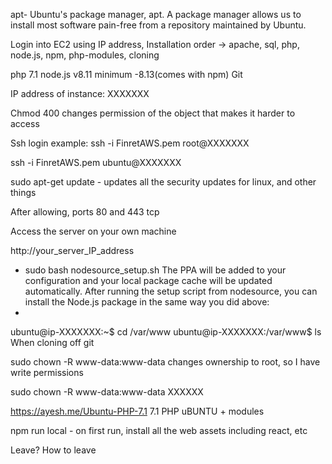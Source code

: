 
apt-
Ubuntu's package manager, apt.
 A package manager allows us to install most software pain-free from a repository maintained by Ubuntu.


Login into EC2 using IP address,
Installation order -> apache, sql, php, node.js, npm, php-modules, cloning

php 7.1
node.js v8.11 minimum -8.13(comes with npm)
Git


IP address of instance: XXXXXXX

Chmod 400 changes permission of the object that makes it harder to access

Ssh login example:
ssh -i FinretAWS.pem root@XXXXXXX

ssh -i FinretAWS.pem ubuntu@XXXXXXX

sudo apt-get update - updates all the security updates for linux, and other things

After allowing, ports 80 and 443 tcp

Access the server on your own machine

http://your_server_IP_address


* sudo bash nodesource_setup.sh
The PPA will be added to your configuration and your local package cache will be updated automatically. After running the setup script from nodesource, you can install the Node.js package in the same way you did above:
*


ubuntu@ip-XXXXXXX:~$ cd /var/www
ubuntu@ip-XXXXXXX:/var/www$ ls
When cloning off git

sudo chown -R www-data:www-data <DIRNAME> changes ownership to root, so I have write permissions

sudo chown -R www-data:www-data XXXXXX


https://ayesh.me/Ubuntu-PHP-7.1 7.1 PHP uBUNTU + modules


npm run local - on first run, install all the web assets including react, etc

Leave? How to leave
